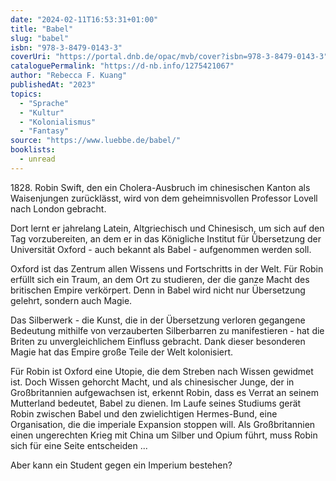 ```yaml
---
date: "2024-02-11T16:53:31+01:00"
title: "Babel"
slug: "babel"
isbn: "978-3-8479-0143-3"
coverUri: "https://portal.dnb.de/opac/mvb/cover?isbn=978-3-8479-0143-3"
cataloguePermalink: "https://d-nb.info/1275421067"
author: "Rebecca F. Kuang"
publishedAt: "2023"
topics:
  - "Sprache"
  - "Kultur"
  - "Kolonialismus"
  - "Fantasy"
source: "https://www.luebbe.de/babel/"
booklists:
  - unread
---
```


1828\. Robin Swift, den ein Cholera-Ausbruch im chinesischen Kanton als 
Waisenjungen zurücklässt, wird von dem geheimnisvollen Professor Lovell nach 
London gebracht. 

Dort lernt er jahrelang Latein, Altgriechisch und Chinesisch, um sich auf den 
Tag vorzubereiten, an dem er in das Königliche Institut für Übersetzung der 
Universität Oxford - auch bekannt als Babel - aufgenommen werden soll.

Oxford ist das Zentrum allen Wissens und Fortschritts in der Welt. Für Robin 
erfüllt sich ein Traum, an dem Ort zu studieren, der die ganze Macht des 
britischen Empire verkörpert. Denn in Babel wird nicht nur Übersetzung gelehrt, 
sondern auch Magie.

Das Silberwerk - die Kunst, die in der Übersetzung verloren gegangene Bedeutung
mithilfe von verzauberten Silberbarren zu manifestieren - hat die Briten zu 
unvergleichlichem Einfluss gebracht. Dank dieser besonderen Magie hat das Empire 
große Teile der Welt kolonisiert.

Für Robin ist Oxford eine Utopie, die dem Streben nach Wissen gewidmet ist. 
Doch Wissen gehorcht Macht, und als chinesischer Junge, der in Großbritannien 
aufgewachsen ist, erkennt Robin, dass es Verrat an seinem Mutterland bedeutet, 
Babel zu dienen. Im Laufe seines Studiums gerät Robin zwischen Babel und den 
zwielichtigen Hermes-Bund, eine Organisation, die die imperiale Expansion 
stoppen will. Als Großbritannien einen ungerechten Krieg mit China um Silber 
und Opium führt, muss Robin sich für eine Seite entscheiden ...

Aber kann ein Student gegen ein Imperium bestehen?